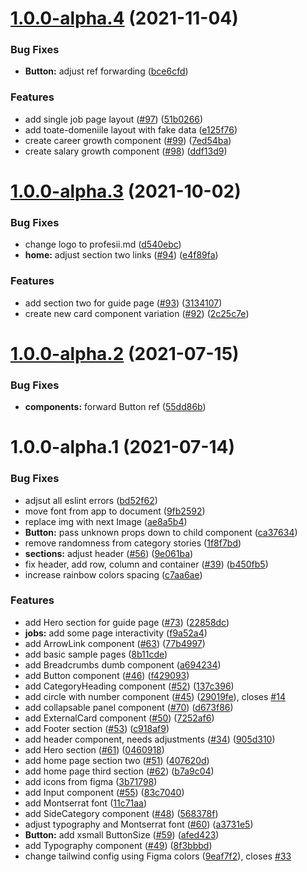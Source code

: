 # [1.0.0-alpha.4](https://github.com/code4moldova/catalog-profesii/compare/v1.0.0-alpha.3...v1.0.0-alpha.4) (2021-11-04)

### Bug Fixes

- **Button:** adjust ref forwarding ([bce6cfd](https://github.com/code4moldova/catalog-profesii/commit/bce6cfdb7a0b97aea977a7c3a9468b02235760dc))

### Features

- add single job page layout ([#97](https://github.com/code4moldova/catalog-profesii/issues/97)) ([51b0266](https://github.com/code4moldova/catalog-profesii/commit/51b0266d9f7786adb4fe4851800d40dcf2d2b652))
- add toate-domeniile layout with fake data ([e125f76](https://github.com/code4moldova/catalog-profesii/commit/e125f762ccd30b4390c9119f5191f884a78eaa1d))
- create career growth component ([#99](https://github.com/code4moldova/catalog-profesii/issues/99)) ([7ed54ba](https://github.com/code4moldova/catalog-profesii/commit/7ed54badfa9d273a9c0465ba0f19c8b9021ddebc))
- create salary growth component ([#98](https://github.com/code4moldova/catalog-profesii/issues/98)) ([ddf13d9](https://github.com/code4moldova/catalog-profesii/commit/ddf13d97dda734274e9c8d2fb4862558e8e44c1c))

# [1.0.0-alpha.3](https://github.com/code4moldova/catalog-profesii/compare/v1.0.0-alpha.2...v1.0.0-alpha.3) (2021-10-02)

### Bug Fixes

- change logo to profesii.md ([d540ebc](https://github.com/code4moldova/catalog-profesii/commit/d540ebca01b2aac117b3afdbd6c473bc6de70bed))
- **home:** adjust section two links ([#94](https://github.com/code4moldova/catalog-profesii/issues/94)) ([e4f89fa](https://github.com/code4moldova/catalog-profesii/commit/e4f89fab98f0b79d0456dd702907c60789a5b075))

### Features

- add section two for guide page ([#93](https://github.com/code4moldova/catalog-profesii/issues/93)) ([3134107](https://github.com/code4moldova/catalog-profesii/commit/31341070e572af2c216981bbf9afcb144850efa1))
- create new card component variation ([#92](https://github.com/code4moldova/catalog-profesii/issues/92)) ([2c25c7e](https://github.com/code4moldova/catalog-profesii/commit/2c25c7ee3665a659254548484dc0fcd07913bbe3))

# [1.0.0-alpha.2](https://github.com/code4moldova/catalog-profesii/compare/v1.0.0-alpha.1...v1.0.0-alpha.2) (2021-07-15)

### Bug Fixes

- **components:** forward Button ref ([55dd86b](https://github.com/code4moldova/catalog-profesii/commit/55dd86b275b1cd53146b83515ac35fe4c87fb5b5))

# 1.0.0-alpha.1 (2021-07-14)

### Bug Fixes

- adjsut all eslint errors ([bd52f62](https://github.com/code4moldova/catalog-profesii/commit/bd52f62ebb71fe2037b7f12faef1fceff0fab4a7))
- move font from app to document ([9fb2592](https://github.com/code4moldova/catalog-profesii/commit/9fb25925b46197499868f829e95ada23695213ce))
- replace img with next Image ([ae8a5b4](https://github.com/code4moldova/catalog-profesii/commit/ae8a5b4782114e82561051a70eb946c0102cef70))
- **Button:** pass unknown props down to child component ([ca37634](https://github.com/code4moldova/catalog-profesii/commit/ca376343d30cc7d89221a1813a3ac7a3bbd8fb02))
- remove randomness from category stories ([1f8f7bd](https://github.com/code4moldova/catalog-profesii/commit/1f8f7bd016c98c5708b9a5c4ab4ae4e7f0c51671))
- **sections:** adjust header ([#56](https://github.com/code4moldova/catalog-profesii/issues/56)) ([9e061ba](https://github.com/code4moldova/catalog-profesii/commit/9e061ba610dda14b9154c436a85f68b8d4d4645f))
- fix header, add row, column and container ([#39](https://github.com/code4moldova/catalog-profesii/issues/39)) ([b450fb5](https://github.com/code4moldova/catalog-profesii/commit/b450fb5313e603c4da9dc3df7594025d5ffd1887))
- increase rainbow colors spacing ([c7aa6ae](https://github.com/code4moldova/catalog-profesii/commit/c7aa6ae0910363eaf47bb74e16cb412c8595d928))

### Features

- add Hero section for guide page ([#73](https://github.com/code4moldova/catalog-profesii/issues/73)) ([22858dc](https://github.com/code4moldova/catalog-profesii/commit/22858dcd8a82237af0acc3a58afe4a65206581a0))
- **jobs:** add some page interactivity ([f9a52a4](https://github.com/code4moldova/catalog-profesii/commit/f9a52a47d73822dba12105deea1fefb63642d005))
- add ArrowLink component ([#63](https://github.com/code4moldova/catalog-profesii/issues/63)) ([77b4997](https://github.com/code4moldova/catalog-profesii/commit/77b49974a512aa3e2c4977770cabec59bd07f9a3))
- add basic sample pages ([8b11cde](https://github.com/code4moldova/catalog-profesii/commit/8b11cdeae82c785f5c1f5136c42585dd227b386c))
- add Breadcrumbs dumb component ([a694234](https://github.com/code4moldova/catalog-profesii/commit/a694234902e50c6ac400e7f46b80bd2f7db1f2d7))
- add Button component ([#46](https://github.com/code4moldova/catalog-profesii/issues/46)) ([f429093](https://github.com/code4moldova/catalog-profesii/commit/f4290934bd4d9128dfac8bcf088d43b0262fd450))
- add CategoryHeading component ([#52](https://github.com/code4moldova/catalog-profesii/issues/52)) ([137c396](https://github.com/code4moldova/catalog-profesii/commit/137c39636d0f0ab2f7206609a8105856ef088081))
- add circle with number component ([#45](https://github.com/code4moldova/catalog-profesii/issues/45)) ([29019fe](https://github.com/code4moldova/catalog-profesii/commit/29019fe09989df496b0129a4fd1cf5d2282579b3)), closes [#14](https://github.com/code4moldova/catalog-profesii/issues/14)
- add collapsable panel component ([#70](https://github.com/code4moldova/catalog-profesii/issues/70)) ([d673f86](https://github.com/code4moldova/catalog-profesii/commit/d673f86af186f11a310d8251e2db905574fcd7bf))
- add ExternalCard component ([#50](https://github.com/code4moldova/catalog-profesii/issues/50)) ([7252af6](https://github.com/code4moldova/catalog-profesii/commit/7252af60e826176163e567bcf43065678aeca802))
- add Footer section ([#53](https://github.com/code4moldova/catalog-profesii/issues/53)) ([c918af9](https://github.com/code4moldova/catalog-profesii/commit/c918af906afe0743f55d0a6cd83e8be0b367e19f))
- add header component, needs adjustments ([#34](https://github.com/code4moldova/catalog-profesii/issues/34)) ([905d310](https://github.com/code4moldova/catalog-profesii/commit/905d310ea44796484f4695f6dc72425280a6e5b7))
- add Hero section ([#61](https://github.com/code4moldova/catalog-profesii/issues/61)) ([0460918](https://github.com/code4moldova/catalog-profesii/commit/04609186be15bcf7622c57f40c55951e427ca6f4))
- add home page section two ([#51](https://github.com/code4moldova/catalog-profesii/issues/51)) ([407620d](https://github.com/code4moldova/catalog-profesii/commit/407620d172067979fb9b91659ec01afdbb8de691))
- add home page third section ([#62](https://github.com/code4moldova/catalog-profesii/issues/62)) ([b7a9c04](https://github.com/code4moldova/catalog-profesii/commit/b7a9c0400214243713238f5d90b8c7ede898d484))
- add icons from figma ([3b71798](https://github.com/code4moldova/catalog-profesii/commit/3b717983b2ce56c1fe0f604cc7dc20c735f25936))
- add Input component ([#55](https://github.com/code4moldova/catalog-profesii/issues/55)) ([83c7040](https://github.com/code4moldova/catalog-profesii/commit/83c7040187360aade6927996dfcc579e6cc537ba))
- add Montserrat font ([11c71aa](https://github.com/code4moldova/catalog-profesii/commit/11c71aa7236415dec12b417d46611bbe896499ca))
- add SideCategory component ([#48](https://github.com/code4moldova/catalog-profesii/issues/48)) ([568378f](https://github.com/code4moldova/catalog-profesii/commit/568378fb3c86eb7357603ba2868a3619fbabbf28))
- adjust typography and Montserrat font ([#60](https://github.com/code4moldova/catalog-profesii/issues/60)) ([a3731e5](https://github.com/code4moldova/catalog-profesii/commit/a3731e54c932920e5b6068b1ac7819deb3bad886))
- **Button:** add xsmall ButtonSize ([#59](https://github.com/code4moldova/catalog-profesii/issues/59)) ([afed423](https://github.com/code4moldova/catalog-profesii/commit/afed42354a4b9a7ade2291ae727becb5d704addf))
- add Typography component ([#49](https://github.com/code4moldova/catalog-profesii/issues/49)) ([8f3bbbd](https://github.com/code4moldova/catalog-profesii/commit/8f3bbbd06986a0f852742c271b296a161371866b))
- change tailwind config using Figma colors ([9eaf7f2](https://github.com/code4moldova/catalog-profesii/commit/9eaf7f25689380684887bc9bc2660522b30c5b0d)), closes [#33](https://github.com/code4moldova/catalog-profesii/issues/33)

